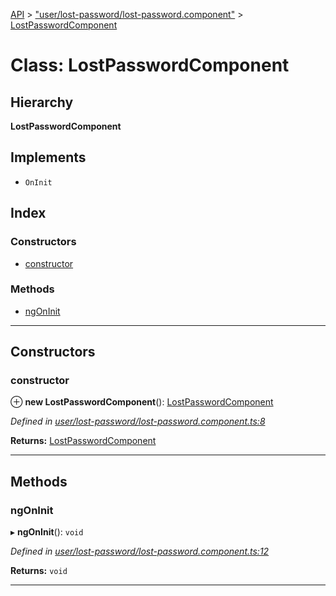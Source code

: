[API](../README.md) > ["user/lost-password/lost-password.component"](../modules/_user_lost_password_lost_password_component_.md) > [LostPasswordComponent](../classes/_user_lost_password_lost_password_component_.lostpasswordcomponent.md)

# Class: LostPasswordComponent

## Hierarchy

**LostPasswordComponent**

## Implements

* `OnInit`

## Index

### Constructors

* [constructor](_user_lost_password_lost_password_component_.lostpasswordcomponent.md#constructor)

### Methods

* [ngOnInit](_user_lost_password_lost_password_component_.lostpasswordcomponent.md#ngoninit)

---

## Constructors

<a id="constructor"></a>

###  constructor

⊕ **new LostPasswordComponent**(): [LostPasswordComponent](_user_lost_password_lost_password_component_.lostpasswordcomponent.md)

*Defined in [user/lost-password/lost-password.component.ts:8](https://github.com/authumn/authumn-angular/blob/93ce399/projects/authumn-angular/src/user/lost-password/lost-password.component.ts#L8)*

**Returns:** [LostPasswordComponent](_user_lost_password_lost_password_component_.lostpasswordcomponent.md)

___

## Methods

<a id="ngoninit"></a>

###  ngOnInit

▸ **ngOnInit**(): `void`

*Defined in [user/lost-password/lost-password.component.ts:12](https://github.com/authumn/authumn-angular/blob/93ce399/projects/authumn-angular/src/user/lost-password/lost-password.component.ts#L12)*

**Returns:** `void`

___

